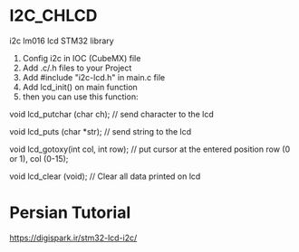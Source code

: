 # I2C_CHLCD
i2c lm016 lcd STM32 library

1. Config i2c in IOC (CubeMX) file 
2. Add .c/.h files to your Project
3. Add #include "i2c-lcd.h" in main.c file
4. Add lcd_init() on main function
5. then you can use this function:

void lcd_putchar (char ch); // send character to the lcd

void lcd_puts (char *str); // send string to the lcd

void lcd_gotoxy(int col, int row); // put cursor at the entered position row (0 or 1), col (0-15);

void lcd_clear (void); // Clear all data printed on lcd



# Persian Tutorial
https://digispark.ir/stm32-lcd-i2c/
